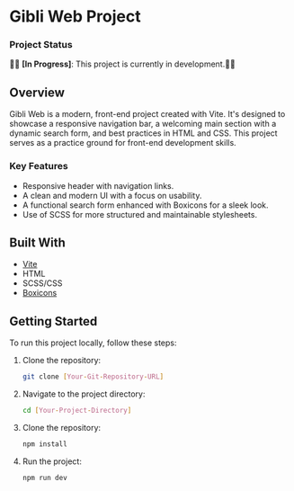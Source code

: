 # Gibli Web Project

### Project Status
🚧🚧 **[In Progress]**: This project is currently in development.🚧🚧

## Overview
Gibli Web is a modern, front-end project created with Vite. It's designed to showcase a responsive navigation bar, a welcoming main section with a dynamic search form, and best practices in HTML and CSS. This project serves as a practice ground for front-end development skills.

### Key Features
- Responsive header with navigation links.
- A clean and modern UI with a focus on usability.
- A functional search form enhanced with Boxicons for a sleek look.
- Use of SCSS for more structured and maintainable stylesheets.

## Built With
- [Vite](https://vitejs.dev/)
- HTML
- SCSS/CSS
- [Boxicons](https://boxicons.com/)

## Getting Started
To run this project locally, follow these steps:

1. Clone the repository:
   ```sh
   git clone [Your-Git-Repository-URL]
   ```

2. Navigate to the project directory:
   ```sh
   cd [Your-Project-Directory]
   ```

3. Clone the repository:
   ```sh
   npm install
   ```
4. Run the project:
   ```sh
   npm run dev
   ```
